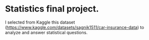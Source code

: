 # Statistics final project. 
I selected from Kaggle this dataset (https://www.kaggle.com/datasets/sagnik1511/car-insurance-data) to analyze and answer statistical questions. 
